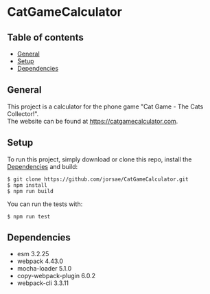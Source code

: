 # CatGameCalculator

## Table of contents
- [General](#General)
- [Setup](#Setup)
- [Dependencies](#dependencies)

## General
This project is a calculator for the phone game "Cat Game - The Cats Collector!". <br />
The website can be found at https://catgamecalculator.com.

## Setup
To run this project, simply download or clone this repo, install the [Dependencies](#dependencies) and build:

```
$ git clone https://github.com/jorsae/CatGameCalculator.git
$ npm install
$ npm run build
```

You can run the tests with:
```
$ npm run test
```

## Dependencies
- esm 3.2.25
- webpack 4.43.0
- mocha-loader 5.1.0
- copy-webpack-plugin 6.0.2
- webpack-cli 3.3.11